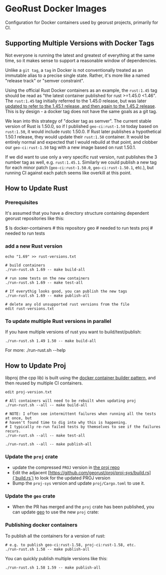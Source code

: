 # GeoRust Docker Images

Configuration for Docker containers used by georust projects, primarily for CI.

## Supporting Multiple Versions with Docker Tags

Not everyone is running the latest and greatest of everything at the same time,
so it makes sense to support a reasonable window of dependencies.

Unlike a `git tag`, a `tag` in Docker is not conventionally treated as an
immutable alias to a precise single state. Rather, it's more like a named
"release track" or "semver constraint".

Using the official Rust Docker containers as an example, the `rust:1.45` tag
should be read as "the latest container published for rust >=1.45.0 <1.46". The
`rust:1.45` tag initially referred to the 1.45.0 release, but was
later [updated to refer to the 1.45.1 release, and then again to the 1.45.2
release](https://hub.docker.com/_/rust?tab=tags&page=1&ordering=last_updated&name=1.45).
This is by design - a docker tag does not have the same goals as a git tag.

We lean into this strategy of "docker tag as semver". The current stable
version of Rust is 1.50.0, so if I published `geo-ci:rust-1.50` today based on
`rust:1.50`, it would include rustc 1.50.0. If Rust later publishes a
hypothetical 1.50.1 release, they would update their `rust:1.50` container.  It
would be entirely normal and expected that I would rebuild at that point, and
clobber our `geo-ci:rust-1.50` tag with a new image based on rust 1.50.1.

If we did want to use only a very specific rust version, rust publishes the 3
number tag as well, e.g. `rust:1.45.1`. Similarly we could publish a new tag
for each minor patch (`geo-ci:rust-1.50.0`, `geo-ci:rust-1.50.1`, etc.), but
running CI against each patch seems like overkill at this point.

## How to Update Rust

### Prerequisites

It's assumed that you have a directory structure containing dependent georust repositories like this:

  $ ls
  docker-containers  # this repository
  geo                # needed to run tests
  proj               # needed to run tests

### add a new Rust version

    echo "1.69" >> rust-versions.txt

    # build containers
    ./run-rust.sh 1.69 -- make build-all

    # run some tests on the new containers
    ./run-rust.sh 1.69 -- make test-all

    # If everythig looks good, you can publish the new tags
    ./run-rust.sh 1.69 -- make publish-all

    # delete any old unsupported rust versions from the file
    edit rust-versions.txt

### To update multiple Rust versions in parallel

If you have multiple versions of rust you want to build/test/publish:

    ./run-rust.sh 1.49 1.50 -- make build-all

For more:
    ./run-rust.sh --help

## How to Update Proj

libproj (the cpp lib) is built using the [docker container builder
pattern](https://docs.docker.com/develop/develop-images/multistage-build/), and
then reused by multiple CI containers.

    edit proj-version.txt

    # All containers will need to be rebuilt when updating proj
    ./run-rust.sh --all -- make build-all

    # NOTE: I often see intermittent failures when running all the tests at once, but
    # haven't found time to dig into why this is happening.
    # I typically re-run failed tests by themselves to see if the failures recurs.
    ./run-rust.sh --all -- make test-all

    ./run-rust.sh --all -- make publish-all

### Update the `proj` crate

- update the compressed `PROJ` version in [the proj repo](https://github.com/georust/proj/proj-sys/PROJSRC)
- Edit the adjacent [https://github.com/georust/proj/proj-sys/build.rs](`build.rs`) to look for the updated PROJ version
- Bump the `proj-sys` version and update `proj/Cargo.toml` to use it.

### Update the `geo` crate

- When the PR has merged and the `proj` crate has been published, you can update [geo](https://github.com/georust/geo) to use the new `proj` crate:

### Publishing docker containers

To publish all the containers for a version of rust:

    # e.g. to publish geo-ci:rust-1.58, proj-ci:rust-1.58, etc.
    ./run-rust.sh 1.58 -- make publish-all

You can quickly publish multiple versions like this:

    ./run-rust.sh 1.58 1.59 -- make publish-all

